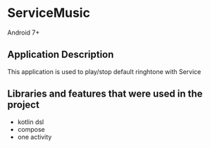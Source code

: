 # ServiceMusic
Android 7+

## Application Description
This application is used to play/stop default ringhtone with Service
## Libraries and features that were used in the project
- kotlin dsl
- compose
- one activity
